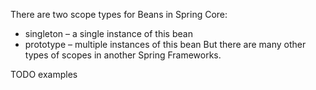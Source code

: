 There are two scope types for Beans in Spring Core:
-   singleton – a single instance of this bean
-   prototype – multiple instances of this bean
But there are many other types of scopes in another Spring Frameworks.

TODO examples
